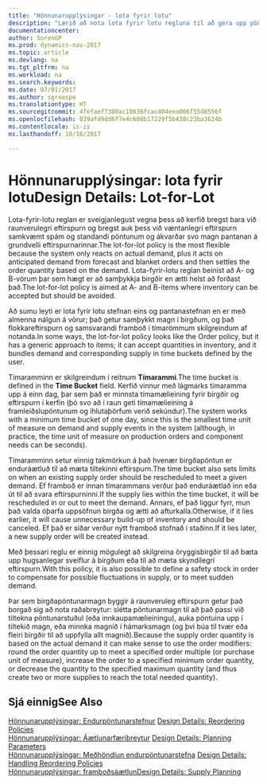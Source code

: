 ```yaml
---
title: "Hönnunarupplýsingar - lota fyrir lotu"
description: "Lærið að nota lota fyrir lotu regluna til að gera upp pöntunarmagn á grunni eftispurnar."
documentationcenter: 
author: SorenGP
ms.prod: dynamics-nav-2017
ms.topic: article
ms.devlang: na
ms.tgt_pltfrm: na
ms.workload: na
ms.search.keywords: 
ms.date: 07/01/2017
ms.author: sgroespe
ms.translationtype: HT
ms.sourcegitcommit: 4fefaef7380ac10836fcac404eea006f55d8556f
ms.openlocfilehash: 039afd9dd6f7e4c608b17229f5b438c23ba3624b
ms.contentlocale: is-is
ms.lasthandoff: 10/16/2017

---
```

# <a name="design-details-lot-for-lot"></a><span data-ttu-id="1f43c-103">Hönnunarupplýsingar: lota fyrir lotu</span><span class="sxs-lookup"><span data-stu-id="1f43c-103">Design Details: Lot-for-Lot</span></span>
<span data-ttu-id="1f43c-104">Lota-fyrir-lotu reglan er sveigjanlegust vegna þess að kerfið bregst bara við raunverulegri eftirspurn og bregst auk þess við væntanlegri eftirspurn samkvæmt spám og standandi pöntunum og ákvarðar svo magn pantanan á grundvelli eftirspurnarinnar.</span><span class="sxs-lookup"><span data-stu-id="1f43c-104">The lot-for-lot policy is the most flexible because the system only reacts on actual demand, plus it acts on anticipated demand from forecast and blanket orders and then settles the order quantity based on the demand.</span></span> <span data-ttu-id="1f43c-105">Lota-fyrir-lotu reglan beinist að A- og B-vörum þar sem hægt er að samþykkja birgðir en ætti helst að forðast það.</span><span class="sxs-lookup"><span data-stu-id="1f43c-105">The lot-for-lot policy is aimed at A- and B-items where inventory can be accepted but should be avoided.</span></span>  
  
<span data-ttu-id="1f43c-106">Að sumu leyti er lota fyrir lotu stefnan eins og pantanastefnan en er með almenna nálgun á vörur; það getur samþykkt magn í birgðum, og það flokkareftirspurn og samsvarandi framboð í tímarömmum skilgreindum af notanda.</span><span class="sxs-lookup"><span data-stu-id="1f43c-106">In some ways, the lot-for-lot policy looks like the Order policy, but it has a generic approach to items; it can accept quantities in inventory, and it bundles demand and corresponding supply in time buckets defined by the user.</span></span>  
  
<span data-ttu-id="1f43c-107">Tímaramminn er skilgreindum í reitnum **Tímarammi**.</span><span class="sxs-lookup"><span data-stu-id="1f43c-107">The time bucket is defined in the **Time Bucket** field.</span></span> <span data-ttu-id="1f43c-108">Kerfið vinnur með lágmarks tímaramma upp á einn dag, þar sem það er minnsta tímamælieining fyrir birgðir og eftirspurn í kerfin (þó svo að í raun geti tímamælieining á framleiðslupöntunum og íhlutaþörfum verið sekúndur).</span><span class="sxs-lookup"><span data-stu-id="1f43c-108">The system works with a minimum time bucket of one day, since this is the smallest time unit of measure on demand and supply events in the system (although, in practice, the time unit of measure on production orders and component needs can be seconds).</span></span>  
  
<span data-ttu-id="1f43c-109">Tímaramminn setur einnig takmörkun á það hvenær birgðapöntun er enduráætluð til að mæta tiltekinni eftirspurn.</span><span class="sxs-lookup"><span data-stu-id="1f43c-109">The time bucket also sets limits on when an existing supply order should be rescheduled to meet a given demand.</span></span> <span data-ttu-id="1f43c-110">Ef framboð er innan tímarammans verður það enduráætlað inn eða út til að svara eftirspurninni.</span><span class="sxs-lookup"><span data-stu-id="1f43c-110">If the supply lies within the time bucket, it will be rescheduled in or out to meet the demand.</span></span> <span data-ttu-id="1f43c-111">Annars, ef það liggur fyrr, mun það valda óþarfa uppsöfnun birgða og ætti að afturkalla.</span><span class="sxs-lookup"><span data-stu-id="1f43c-111">Otherwise, if it lies earlier, it will cause unnecessary build-up of inventory and should be canceled.</span></span> <span data-ttu-id="1f43c-112">Ef það er síðar verður nýtt framboð stofnað í staðinn.</span><span class="sxs-lookup"><span data-stu-id="1f43c-112">If it lies later, a new supply order will be created instead.</span></span>  
  
<span data-ttu-id="1f43c-113">Með þessari reglu er einnig mögulegt að skilgreina öryggisbirgðir til að bæta upp hugsanlegar sveiflur á birgðum eða til að mæta skyndilegri eftirspurn.</span><span class="sxs-lookup"><span data-stu-id="1f43c-113">With this policy, it is also possible to define a safety stock in order to compensate for possible fluctuations in supply, or to meet sudden demand.</span></span>  
  
<span data-ttu-id="1f43c-114">Þar sem birgðapöntunarmagn byggir á raunveruleg eftirspurn getur það borgað sig að nota raðabreytur: slétta pöntunarmagn til að það passi við tiltekna pöntunarstuðul (eða innkaupamælieiningu), auka pöntuina upp í tiltekið magn, eða minnka magnið í hámarksmagn (og því búa til tvær eða fleiri birgðir til að uppfylla allt magnið).</span><span class="sxs-lookup"><span data-stu-id="1f43c-114">Because the supply order quantity is based on the actual demand it can make sense to use the order modifiers: round the order quantity up to meet a specified order multiple (or purchase unit of measure), increase the order to a specified minimum order quantity, or decrease the quantity to the specified maximum quantity (and thus create two or more supplies to reach the total needed quantity).</span></span>  
  
## <a name="see-also"></a><span data-ttu-id="1f43c-115">Sjá einnig</span><span class="sxs-lookup"><span data-stu-id="1f43c-115">See Also</span></span>  
<span data-ttu-id="1f43c-116">[Hönnunarupplýsingar: Endurpöntunarstefnur](design-details-reordering-policies.md) </span><span class="sxs-lookup"><span data-stu-id="1f43c-116">[Design Details: Reordering Policies](design-details-reordering-policies.md) </span></span>  
<span data-ttu-id="1f43c-117">[Hönnunarupplýsingar: Áætlunarfæribreytur](design-details-planning-parameters.md) </span><span class="sxs-lookup"><span data-stu-id="1f43c-117">[Design Details: Planning Parameters](design-details-planning-parameters.md) </span></span>  
<span data-ttu-id="1f43c-118">[Hönnunarupplýsingar: Meðhöndlun endurpöntunarstefna](design-details-handling-reordering-policies.md) </span><span class="sxs-lookup"><span data-stu-id="1f43c-118">[Design Details: Handling Reordering Policies](design-details-handling-reordering-policies.md) </span></span>  
[<span data-ttu-id="1f43c-119">Hönnunarupplýsingar: framboðsáætlun</span><span class="sxs-lookup"><span data-stu-id="1f43c-119">Design Details: Supply Planning</span></span>](design-details-supply-planning.md)
